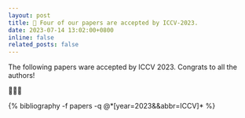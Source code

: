```yaml
---
layout: post
title: 🍻 Four of our papers are accepted by ICCV-2023.
date: 2023-07-14 13:02:00+0800
inline: false
related_posts: false
---
```


The following papers ware accepted by ICCV 2023. Congrats to all the authors!

🍻🍻🍻

<div class="publications">
{% bibliography -f papers -q @*[year=2023&&abbr=ICCV]* %}
</div>
